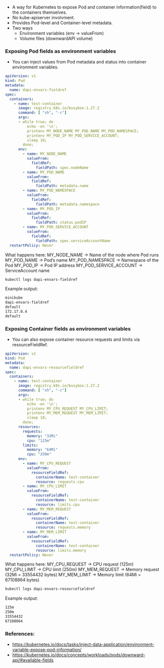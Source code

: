 - A way for Kubernetes to expose Pod and container information(field) to the containers themselves.
- No kube-apiserver involvment.
- Provides Pod-level and Container-level metadata.
- Two ways
    - Environment variables (env → valueFrom)
    - Volume files (downwardAPI volume)

### Exposing Pod fields as environment variables
- You can inject values from Pod metadata and status into container environment variables.
```yaml
apiVersion: v1
kind: Pod
metadata:
  name: dapi-envars-fieldref
spec:
  containers:
    - name: test-container
      image: registry.k8s.io/busybox:1.27.2
      command: [ "sh", "-c"]
      args:
      - while true; do
          echo -en '\n';
          printenv MY_NODE_NAME MY_POD_NAME MY_POD_NAMESPACE;
          printenv MY_POD_IP MY_POD_SERVICE_ACCOUNT;
          sleep 10;
        done;
      env:
        - name: MY_NODE_NAME
          valueFrom:
            fieldRef:
              fieldPath: spec.nodeName
        - name: MY_POD_NAME
          valueFrom:
            fieldRef:
              fieldPath: metadata.name
        - name: MY_POD_NAMESPACE
          valueFrom:
            fieldRef:
              fieldPath: metadata.namespace
        - name: MY_POD_IP
          valueFrom:
            fieldRef:
              fieldPath: status.podIP
        - name: MY_POD_SERVICE_ACCOUNT
          valueFrom:
            fieldRef:
              fieldPath: spec.serviceAccountName
  restartPolicy: Never
```
What happens here:
    MY_NODE_NAME → Name of the node where Pod runs
    MY_POD_NAME → Pod’s name
    MY_POD_NAMESPACE → Namespace of the Pod
    MY_POD_IP → Pod IP address
    MY_POD_SERVICE_ACCOUNT → ServiceAccount name

```bash
kubectl logs dapi-envars-fieldref
```
Example output:
```bash
minikube
dapi-envars-fieldref
default
172.17.0.4
default
```

### Exposing Container fields as environment variables
- You can also expose container resource requests and limits via resourceFieldRef.
```yaml
apiVersion: v1
kind: Pod
metadata:
  name: dapi-envars-resourcefieldref
spec:
  containers:
    - name: test-container
      image: registry.k8s.io/busybox:1.27.2
      command: [ "sh", "-c"]
      args:
      - while true; do
          echo -en '\n';
          printenv MY_CPU_REQUEST MY_CPU_LIMIT;
          printenv MY_MEM_REQUEST MY_MEM_LIMIT;
          sleep 10;
        done;
      resources:
        requests:
          memory: "32Mi"
          cpu: "125m"
        limits:
          memory: "64Mi"
          cpu: "250m"
      env:
        - name: MY_CPU_REQUEST
          valueFrom:
            resourceFieldRef:
              containerName: test-container
              resource: requests.cpu
        - name: MY_CPU_LIMIT
          valueFrom:
            resourceFieldRef:
              containerName: test-container
              resource: limits.cpu
        - name: MY_MEM_REQUEST
          valueFrom:
            resourceFieldRef:
              containerName: test-container
              resource: requests.memory
        - name: MY_MEM_LIMIT
          valueFrom:
            resourceFieldRef:
              containerName: test-container
              resource: limits.memory
  restartPolicy: Never
```
What happens here:
    MY_CPU_REQUEST → CPU request (125m)
    MY_CPU_LIMIT → CPU limit (250m)
    MY_MEM_REQUEST → Memory request (32Mi = 33554432 bytes)
    MY_MEM_LIMIT → Memory limit (64Mi = 67108864 bytes)

```bash
kubectl logs dapi-envars-resourcefieldref
```
Example output:
```bash
125m
250m
33554432
67108864
```

### References:
- https://kubernetes.io/docs/tasks/inject-data-application/environment-variable-expose-pod-information/
- https://kubernetes.io/docs/concepts/workloads/pods/downward-api/#available-fields
